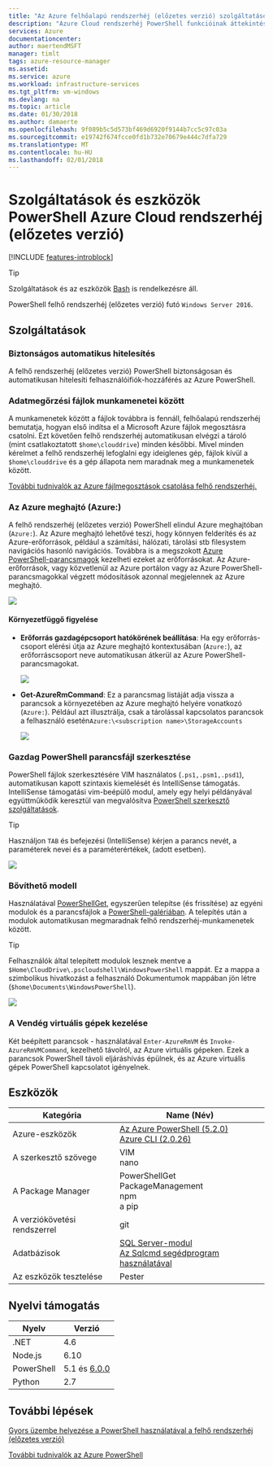 ```yaml
---
title: "Az Azure felhőalapú rendszerhéj (előzetes verzió) szolgáltatások PowerShell |} Microsoft Docs"
description: "Azure Cloud rendszerhéj PowerShell funkcióinak áttekintése"
services: Azure
documentationcenter: 
author: maertendMSFT
manager: timlt
tags: azure-resource-manager
ms.assetid: 
ms.service: azure
ms.workload: infrastructure-services
ms.tgt_pltfrm: vm-windows
ms.devlang: na
ms.topic: article
ms.date: 01/30/2018
ms.author: damaerte
ms.openlocfilehash: 9f089b5c5d573bf469d6920f9144b7cc5c97c03a
ms.sourcegitcommit: e19742f674fcce0fd1b732e70679e444c7dfa729
ms.translationtype: MT
ms.contentlocale: hu-HU
ms.lasthandoff: 02/01/2018
---
```

# <a name="features--tools-for-powershell-in-azure-cloud-shell-preview"></a>Szolgáltatások és eszközök PowerShell Azure Cloud rendszerhéj (előzetes verzió)

[!INCLUDE [features-introblock](../../includes/cloud-shell-features-introblock.md)]

> [!TIP]
> Szolgáltatások és az eszközök [Bash](features.md) is rendelkezésre áll.

PowerShell felhő rendszerhéj (előzetes verzió) futó `Windows Server 2016`.

## <a name="features"></a>Szolgáltatások

### <a name="secure-automatic-authentication"></a>Biztonságos automatikus hitelesítés

A felhő rendszerhéj (előzetes verzió) PowerShell biztonságosan és automatikusan hitelesíti felhasználóifiók-hozzáférés az Azure PowerShell.

### <a name="files-persistence-across-sessions"></a>Adatmegőrzési fájlok munkamenetei között

A munkamenetek között a fájlok továbbra is fennáll, felhőalapú rendszerhéj bemutatja, hogyan első indítsa el a Microsoft Azure fájlok megosztásra csatolni.
Ezt követően felhő rendszerhéj automatikusan elvégzi a tároló (mint csatlakoztatott `$home\clouddrive`) minden későbbi.
Mivel minden kérelmet a felhő rendszerhéj lefoglalni egy ideiglenes gép, fájlok kívül a `$home\clouddrive` és a gép állapota nem maradnak meg a munkamenetek között.

[További tudnivalók az Azure fájlmegosztások csatolása felhő rendszerhéj.](persisting-shell-storage-powershell.md)

### <a name="azure-drive-azure"></a>Az Azure meghajtó (Azure:)

A felhő rendszerhéj (előzetes verzió) PowerShell elindul Azure meghajtóban (`Azure:`).
Az Azure meghajtó lehetővé teszi, hogy könnyen felderítés és az Azure-erőforrások, például a számítási, hálózati, tárolási stb filesystem navigációs hasonló navigációs.
Továbbra is a megszokott [Azure PowerShell-parancsmagok](https://docs.microsoft.com/powershell/azure) kezelheti ezeket az erőforrásokat.
Az Azure-erőforrások, vagy közvetlenül az Azure portálon vagy az Azure PowerShell-parancsmagokkal végzett módosítások azonnal megjelennek az Azure meghajtó.

![](media/features-powershell/azure-drive.png)

#### <a name="contextual-awareness"></a>Környezetfüggő figyelése
- **Erőforrás gazdagépcsoport hatókörének beállítása**: Ha egy erőforrás-csoport elérési útja az Azure meghajtó kontextusában (`Azure:`), az erőforráscsoport neve automatikusan átkerül az Azure PowerShell-parancsmagokat.

    ![](media/features-powershell/resource-group-autocomplete.png)

- **Get-AzureRmCommand**: Ez a parancsmag listáját adja vissza a parancsok a környezetében az Azure meghajtó helyére vonatkozó (`Azure:`). Például azt illusztrálja, csak a tárolással kapcsolatos parancsok a felhasználó esetén`Azure:\<subscription name>\StorageAccounts`

    ![](media/features-powershell/get-azurermcommand.png)

### <a name="rich-powershell-script-editing"></a>Gazdag PowerShell parancsfájl szerkesztése

PowerShell fájlok szerkesztésére VIM használatos (`.ps1,.psm1,.psd1`), automatikusan kapott szintaxis kiemelését és IntelliSense támogatás.
IntelliSense támogatási vim-beépülő modul, amely egy helyi példányával együttműködik keresztül van megvalósítva [PowerShell szerkesztő szolgáltatások](https://github.com/PowerShell/PowerShellEditorServices).

> [!TIP]
> Használjon `TAB` és befejezési (IntelliSense) kérjen a parancs nevét, a paraméterek nevei és a paraméterértékek, (adott esetben).

![](media/features-powershell/powershell-editing-vim.png)

### <a name="extensible-model"></a>Bővíthető modell

Használatával [PowerShellGet](https://docs.microsoft.com/powershell/module/powershellget), egyszerűen telepítse (és frissítése) az egyéni modulok és a parancsfájlok a [PowerShell-galériában](https://www.powershellgallery.com).
A telepítés után a modulok automatikusan megmaradnak felhő rendszerhéj-munkamenetek között.

> [!TIP]
> Felhasználók által telepített modulok lesznek mentve a `$Home\CloudDrive\.pscloudshell\WindowsPowerShell` mappát. Ez a mappa a szimbolikus hivatkozást a felhasználó Dokumentumok mappában jön létre (`$home\Documents\WindowsPowerShell`).

![](media/features-powershell/powershellget-module.png)

### <a name="management-of-guest-vms"></a>A Vendég virtuális gépek kezelése

Két beépített parancsok - használatával `Enter-AzureRmVM` és `Invoke-AzureRmVMCommand`, kezelhető távolról, az Azure virtuális gépeken.
Ezek a parancsok PowerShell távoli eljáráshívás épülnek, és az Azure virtuális gépek PowerShell kapcsolatot igényelnek.

## <a name="tools"></a>Eszközök

|**Kategória**    |**Name (Név)**                                 |
|----------------|-----------------------------------------|
|Azure-eszközök     |[Az Azure PowerShell (5.2.0)](https://docs.microsoft.com/powershell/azure/overview)<br> [Azure CLI (2.0.26)](https://docs.microsoft.com/cli/azure/overview)|
|A szerkesztő szövege    |VIM<br> nano                             |
|A Package Manager |PowerShellGet<br> PackageManagement<br> npm<br> a pip |
|A verziókövetési rendszerrel  |git                                      |
|Adatbázisok       |[SQL Server-modul](https://www.powershellgallery.com/packages/SqlServer)<br> [Az Sqlcmd segédprogram használatával](https://docs.microsoft.com/sql/tools/sqlcmd-utility)      |
|Az eszközök tesztelése      |Pester                                   |

## <a name="language-support"></a>Nyelvi támogatás

|**Nyelv**|**Verzió**|
|------------|-----------|
|.NET        |4.6        |
|Node.js     |6.10       |
|PowerShell  |5.1 és [6.0.0](https://github.com/PowerShell/powershell/releases)       |
|Python      |2.7        |

## <a name="next-steps"></a>További lépések

[Gyors üzembe helyezése a PowerShell használatával a felhő rendszerhéj (előzetes verzió)](quickstart-powershell.md)

[További tudnivalók az Azure PowerShell](https://docs.microsoft.com/powershell/azure/)
